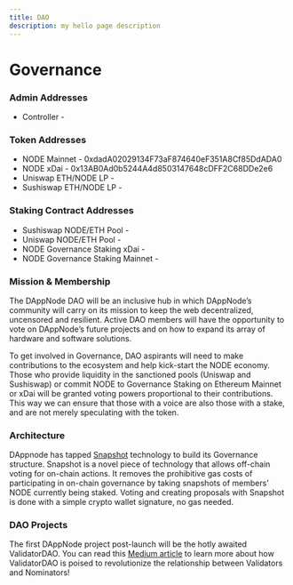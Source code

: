 ```yaml
---
title: DAO
description: my hello page description
---
```



# Governance
### Admin Addresses
- Controller -
### Token Addresses
- NODE Mainnet - 0xdadA02029134F73aF874640eF351A8Cf85DdADA0
- NODE xDai - 0x13AB0Ad0b5244A4d8503147648cDFF2C68DDe2e6
- Uniswap ETH/NODE LP -
- Sushiswap ETH/NODE LP -
### Staking Contract Addresses
- Sushiswap NODE/ETH Pool -
- Uniswap NODE/ETH Pool -
- NODE Governance Staking xDai -
- NODE Governance Staking Mainnet -

### Mission & Membership
The DAppNode DAO will be an inclusive hub in which DAppNode’s community will carry on its mission to keep the web decentralized, uncensored and resilient. Active DAO members will have the opportunity to vote on DAppNode’s future projects and on how to expand its array of hardware and software solutions.

To get involved in Governance, DAO aspirants will need to make contributions to the ecosystem and help kick-start the NODE economy. Those who provide liquidity in the sanctioned pools (Uniswap and Sushiswap) or commit NODE to Governance Staking on Ethereum Mainnet or xDai will be granted voting powers proportional to their contributions. This way we can ensure that those with a voice are also those with a stake, and are not merely speculating with the token.

### Architecture

DAppnode has tapped [Snapshot](https://snapshot.org/#/) technology to build its Governance structure. Snapshot is a novel piece of technology that allows off-chain voting for on-chain actions. It removes the prohibitive gas costs of participating in on-chain governance by taking snapshots of members’ NODE currently being staked. Voting and creating proposals with Snapshot is done with a simple crypto wallet signature, no gas needed.


### DAO Projects
The first DAppNode project post-launch will be the hotly awaited ValidatorDAO. You can read this [Medium article](https://medium.com/dappnode/guardians-of-ethereum-a-validator-dao-proposal-d82e76231b45) to learn more about how ValidatorDAO is poised to revolutionize the relationship between Validators and Nominators!
